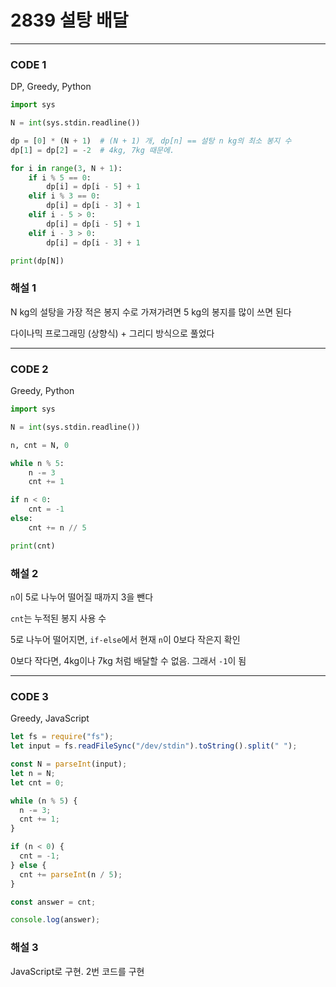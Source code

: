 # 2839 설탕 배달

---

### CODE 1

DP, Greedy, Python

```python
import sys

N = int(sys.stdin.readline())

dp = [0] * (N + 1)  # (N + 1) 개, dp[n] == 설탕 n kg의 최소 봉지 수
dp[1] = dp[2] = -2  # 4kg, 7kg 때문에.

for i in range(3, N + 1):
    if i % 5 == 0:
        dp[i] = dp[i - 5] + 1
    elif i % 3 == 0:
        dp[i] = dp[i - 3] + 1
    elif i - 5 > 0:
        dp[i] = dp[i - 5] + 1
    elif i - 3 > 0:
        dp[i] = dp[i - 3] + 1

print(dp[N])
```

### 해설 1

N kg의 설탕을 가장 적은 봉지 수로 가져가려면 5 kg의 봉지를 많이 쓰면 된다

다이나믹 프로그래밍 (상향식) + 그리디 방식으로 풀었다

---

### CODE 2

Greedy, Python

```python
import sys

N = int(sys.stdin.readline())

n, cnt = N, 0

while n % 5:
    n -= 3
    cnt += 1

if n < 0:
    cnt = -1
else:
    cnt += n // 5

print(cnt)
```

### 해설 2

`n`이 5로 나누어 떨어질 때까지 3을 뺀다

`cnt`는 누적된 봉지 사용 수

5로 나누어 떨어지면, `if-else`에서 현재 `n`이 0보다 작은지 확인

0보다 작다면, 4kg이나 7kg 처럼 배달할 수 없음. 그래서 `-1`이 됨

---

### CODE 3

Greedy, JavaScript

```javascript
let fs = require("fs");
let input = fs.readFileSync("/dev/stdin").toString().split(" ");

const N = parseInt(input);
let n = N;
let cnt = 0;

while (n % 5) {
  n -= 3;
  cnt += 1;
}

if (n < 0) {
  cnt = -1;
} else {
  cnt += parseInt(n / 5);
}

const answer = cnt;

console.log(answer);
```

### 해설 3

JavaScript로 구현. 2번 코드를 구현


